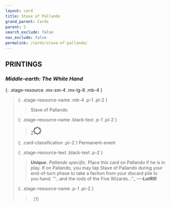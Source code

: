 ```yaml
---
layout: card
title: Stave of Pallando
grand_parent: Cards
parent: S
search_exclude: false
nav_exclude: false
permalink: /cards/stave-of-pallando/
---
```


## PRINTINGS


### _Middle-earth: The White Hand_

{: .stage-resource .mx-sm-4 .mx-lg-8 .mb-4 }
> {: .stage-resource-name .mb-4 .p-1 .pl-2 }
> > <div class="card-mp"></div>
> > <div class="card-name">Stave of Pallando</div>
>
> {: .stage-resource-name .black-text .p-1 .pl-2 }
> > 2![](/assets/images/stage-point.svg)
>
> {: .card-classification .pr-2 }
> Permanent-event
>
> {: .stage-resource-text .black-text .p-2 }
> > _**Unique.**_ _Pallando specific._ Place this card on Pallando if he is in play. If on Pallando, you may tap Stave of Pallando during your end-of-turn phase to take a faction from your discard pile to you hand.   “‘...and the rods of the Five Wizards...”_ ***---LotRIII*** 
> 
> {: .stage-resource-name .p-1 .pr-2 }
> > <div class="card-shield"></div>
> > <div class="card-corruption">〔1〕</div>
